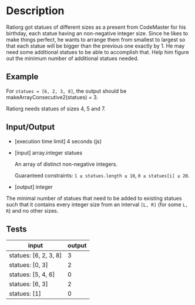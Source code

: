 # Description
Ratiorg got statues of different sizes as a present from CodeMaster for his birthday, each statue having an non-negative integer size. Since he likes to make things perfect, he wants to arrange them from smallest to largest so that each statue will be bigger than the previous one exactly by 1. He may need some additional statues to be able to accomplish that. Help him figure out the minimum number of additional statues needed.

## Example

For `statues = [6, 2, 3, 8]`, the output should be
makeArrayConsecutive2(statues) = 3.

Ratiorg needs statues of sizes 4, 5 and 7.

## Input/Output

- [execution time limit] 4 seconds (js)

- [input] array.integer statues

    An array of distinct non-negative integers.

    Guaranteed constraints:
    `1 ≤ statues.length ≤ 10`,
    `0 ≤ statues[i] ≤ 20`.
    
- [output] integer

The minimal number of statues that need to be added to existing statues such that it contains every integer size from an interval `[L, R]` (for some `L, R`) and no other sizes.

## Tests

|input|output|
|-----|------|
|statues: [6, 2, 3, 8]|3|
|statues: [0, 3]|2| 
|statues: [5, 4, 6]|0| 
|statues: [6, 3]|2| 
|statues: [1]|0|

